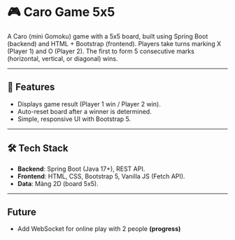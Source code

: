 ﻿# 🎮 Caro Game 5x5

A Caro (mini Gomoku) game with a 5x5 board, built using Spring Boot (backend) and HTML + Bootstrap (frontend).
Players take turns marking X (Player 1) and O (Player 2). The first to form 5 consecutive marks (horizontal, vertical, or diagonal) wins.


---

## 🚀 Features

- Displays game result (Player 1 win / Player 2 win).
- Auto-reset board after a winner is determined.
- Simple, responsive UI with Bootstrap 5.
---

## 🛠️ Tech Stack

- **Backend**: Spring Boot (Java 17+), REST API.
- **Frontend**: HTML, CSS, Bootstrap 5, Vanilla JS (Fetch API).
- **Data**: Mảng 2D (board 5x5).

---

## Future

- Add WebSocket for online play with 2 people **(progress)**
